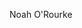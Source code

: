 Noah O'Rourke

<!--#I used the following resources to help me with this project:
#https://docs.cherrypy.dev/en/latest/pkg/cherrypy.lib.sessions.html
#https://www.w3schools.com/html/
#https://www.w3schools.com/css/
#https://www.w3schools.com/html/html_styles.asp
#https://www.w3schools.com/css/css_boxmodel.asp
#https://www.w3schools.com/html/html_formatting.asp
#https://www.w3schools.com/html/html_lists.asp
#https://www.w3schools.com/html/html_images.asp
#https://www.w3schools.com/html/html_filepaths.asp
#I also used ChatGPT to help me with some of the code and to explain some concepts-->
